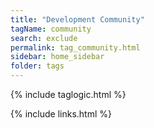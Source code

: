 ```yaml
---
title: "Development Community"
tagName: community
search: exclude
permalink: tag_community.html
sidebar: home_sidebar
folder: tags
---
```

{% include taglogic.html %}

{% include links.html %}
